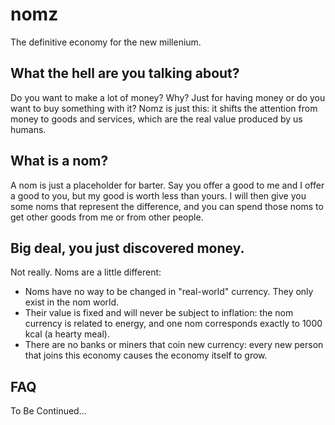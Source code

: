 nomz
====

The definitive economy for the new millenium.

What the hell are you talking about?
------------------------------------

Do you want to make a lot of money? Why? Just for having money or do you want to buy something with it? Nomz is just this: it shifts the attention from money to goods and services, which are the real value produced by us humans.

What is a nom?
--------------

A nom is just a placeholder for barter. Say you offer a good to me and I offer a good to you, but my good is worth less than yours. I will then give you some noms that represent the difference, and you can spend those noms to get other goods from me or from other people.

Big deal, you just discovered money.
------------------------------------

Not really. Noms are a little different:

- Noms have no way to be changed in "real-world" currency. They only exist in the nom world.
- Their value is fixed and will never be subject to inflation: the nom currency is related to energy, and one nom corresponds exactly to 1000 kcal (a hearty meal).
- There are no banks or miners that coin new currency: every new person that joins this economy causes the economy itself to grow.

FAQ
---

To Be Continued...
